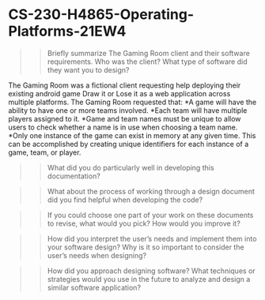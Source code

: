 # CS-230-H4865-Operating-Platforms-21EW4


>>Briefly summarize The Gaming Room client and their software requirements. Who was the client? What type of software did they want you to design?

The Gaming Room was a fictional client requesting help deploying their existing android game Draw it or Lose it as a web application across multiple platforms. The Gaming Room    requested that:
*A game will have the ability to have one or more teams involved.
*Each team will have multiple players assigned to it.
*Game and team names must be unique to allow users to check whether a name is in use when choosing a team name.
*Only one instance of the game can exist in memory at any given time. This can be accomplished by creating unique identifiers for each instance of a game, team, or player.

>>What did you do particularly well in developing this documentation?


>>What about the process of working through a design document did you find helpful when developing the code?


>>If you could choose one part of your work on these documents to revise, what would you pick? How would you improve it?


>>How did you interpret the user’s needs and implement them into your software design? Why is it so important to consider the user’s needs when designing?


>>How did you approach designing software? What techniques or strategies would you use in the future to analyze and design a similar software application?
